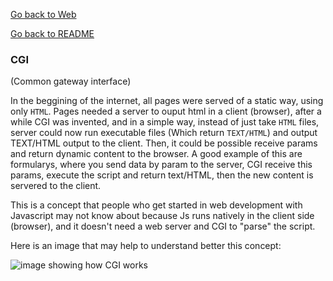 [Go back to Web](https://github.com/leonardo-cabral67/today_i_learned/tree/main/web)

[Go back to README](https://github.com/leonardo-cabral67/today_i_learned/tree/main)

### CGI

(Common gateway interface)

In the beggining of the internet, all pages were served of a static way, using only `HTML`. Pages needed a server to ouput html in a client (browser), after a while CGI was invented, and in a simple way, instead of just take `HTML` files, server could now run executable files (Which return `TEXT/HTML`) and output TEXT/HTML output to the client. Then, it could be possible receive params and return dynamic content to the browser.
A good example of this are formularys, where you send data by param to the server, CGI receive this params, execute the script and return text/HTML, then the new content is servered to the client.

This is a concept that people who get started in web development with Javascript may not know about because Js runs natively in the client side (browser), and it doesn't need a web server and CGI to "parse" the script.

Here is an image that may help to understand better this concept:

![image showing how CGI works](https://www.oreilly.com/openbook/cgi/figs/cgi0101.gif "how CGI works")
